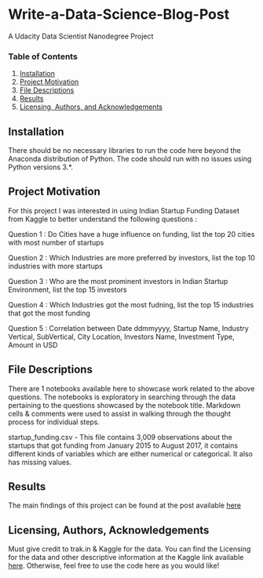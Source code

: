 # Write-a-Data-Science-Blog-Post
A Udacity Data Scientist Nanodegree Project


### Table of Contents

1. [Installation](#installation)
2. [Project Motivation](#motivation)
3. [File Descriptions](#files)
4. [Results](#results)
5. [Licensing, Authors, and Acknowledgements](#licensing)

## Installation <a name="installation"></a>

There should be no necessary libraries to run the code here beyond the Anaconda distribution of Python.  The code should run with no issues using Python versions 3.*.

## Project Motivation<a name="motivation"></a>

For this project I was interested in using Indian Startup Funding Dataset from Kaggle to better understand the following questions :

Question 1 : Do Cities have a huge influence on funding, list the top 20 cities with most number of startups

Question 2 : Which Industries are more preferred by investors, list the top 10 industries with more startups

Question 3 : Who are the most prominent investors in Indian Startup Environment, list the top 15 investors

Question 4 : Which Industries got the most fudning, list the top 15 industries that got the most funding

Question 5 : Correlation between Date ddmmyyyy, Startup Name, Industry Vertical, SubVertical, City  Location, Investors Name, Investment Type, Amount in USD 


## File Descriptions <a name="files"></a>

There are 1 notebooks available here to showcase work related to the above questions. The notebooks is exploratory in searching through the data pertaining to the questions showcased by the notebook title. Markdown cells & comments were used to assist in walking through the thought process for individual steps.

startup_funding.csv - This file contains 3,009 observations about the startups that got funding from January 2015 to August 2017, it contains different kinds of variables which are either numerical or categorical. It also has missing values.

## Results<a name="results"></a>

The main findings of this project can be found at the post available [here](https://medium.com/@areddy3/indian-startup-funding-dataset-some-exploratory-questions-9ff9b0047323)

## Licensing, Authors, Acknowledgements<a name="licensing"></a>

Must give credit to trak.in & Kaggle for the data. You can find the Licensing for the data and other descriptive information at the Kaggle link available [here](https://www.kaggle.com/sudalairajkumar/indian-startup-funding/data). Otherwise, feel free to use the code here as you would like! 

